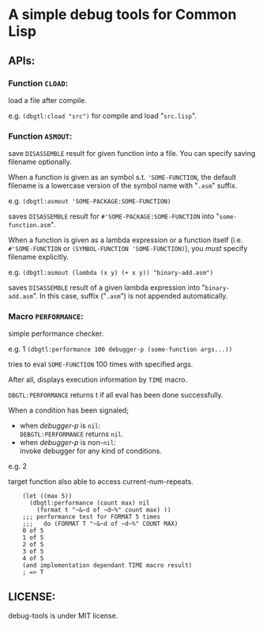 A simple debug tools for Common Lisp
====================================

## APIs:
### Function `CLOAD`:
load a file after compile.

e.g. `(dbgtl:cload "src")` for compile and load "`src.lisp`".

### Function `ASMOUT`:
save `DISASSEMBLE` result for given function into a file. You can specify saving filename optionally.

When a function is given as an symbol s.t. `'SOME-FUNCTION`, the default filename is a lowercase version of the symbol name with "`.asm`" suffix.

e.g. `(dbgtl:asmout 'SOME-PACKAGE:SOME-FUNCTION)`

saves `DISASSEMBLE` result for `#'SOME-PACKAGE:SOME-FUNCTION` into "`some-function.asm`".

When a function is given as a lambda expression or a function itself (i.e. `#'SOME-FUNCTION` or `(SYMBOL-FUNCTION 'SOME-FUNCTION)`), you *must* specify filename explicitly.

e.g. `(dbgtl:asmout (lambda (x y) (+ x y)) "binary-add.asm")`

saves `DISASSEMBLE` result of a given lambda expression into "`binary-add.asm`". In this case, suffix ("`.asm`") is not appended automatically.

### Macro `PERFORMANCE`:
simple performance checker.

e.g. 1 `(dbgtl:performance 100 debugger-p (some-function args...))`

tries to eval `SOME-FUNCTION` 100 times with specified args.

After all, displays execution information by `TIME` macro.

`DBGTL:PERFORMANCE` returns t if all eval has been done successfully.

When a condition has been signaled;

- when *debugger-p* is `nil`:  
  `DEBGTL:PERFORMANCE` returns `nil`.
- when *debugger-p* is non-`nil`:  
  invoke debugger for any kind of conditions.

e.g. 2

target function also able to access current-num-repeats.

        (let ((max 5))
          (dbgtl:performance (count max) nil
            (format t "~&~d of ~d~%" count max) ))
        ;;; performance test for FORMAT 5 times
        ;;;   do (FORMAT T "~&~d of ~d~%" COUNT MAX)
        0 of 5
        1 of 5
        2 of 5
        3 of 5
        4 of 5
        (and implementation dependant TIME macro result)
        ; => T

## LICENSE:
debug-tools is under MIT license.

